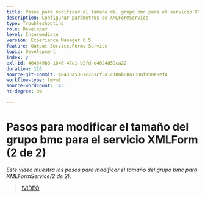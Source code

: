 ```yaml
---
title: Pasos para modificar el tamaño del grupo bmc para el servicio XMLForm (2 de 2)
description: Configurar parámetros de XMLFormService
type: Troubleshooting
role: Developer
level: Intermediate
version: Experience Manager 6.5
feature: Output Service,Forms Service
topic: Development
index: y
exl-id: 404049b8-1646-47e1-b2fd-e4024859ca22
duration: 116
source-git-commit: 48433a5367c281cf5a1c106b08a1306f1b0e8ef4
workflow-type: tm+mt
source-wordcount: '43'
ht-degree: 0%

---
```



# Pasos para modificar el tamaño del grupo bmc para el servicio XMLForm (2 de 2)

*Este vídeo muestra los pasos para modificar el tamaño del grupo bmc para XMLFormService(2 de 2).*

>[!VIDEO](https://video.tv.adobe.com/v/3439052?quality=12&learn=on&captions=spa)
